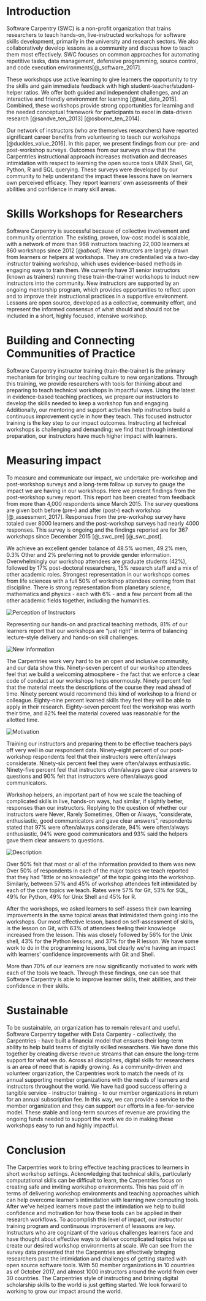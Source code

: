 # Introduction

Software Carpentry (SWC) is a non-profit organization that trains researchers to teach hands-on, live-instructed workshops for software skills development, primarily in the university and research sectors. We also collaboratively develop lessons as a community and discuss how to teach them most effectively. SWC focuses on common approaches for automating repetitive tasks, data management, defensive programming, source control, and code execution environments[@_software_2017].

These workshops use active learning to give learners the opportunity to try the skills and gain immediate feedback with high student-teacher/student-helper ratios. We offer both guided and independent challenges, and an interactive and friendly environment for learning [@teal_data_2015]. Combined, these workshops provide strong opportunities for learning and the needed conceptual framework for participants to excel in data-driven research [@sandve_ten_2013] [@osborne_ten_2014].

Our network of instructors (who are themselves researchers) have reported  significant career benefits from volunteering to teach our workshops [@duckles_value_2016]. In this paper, we present findings from our pre- and post-workshop surveys. Outcomes from our surveys show that the Carpentries instructional approach increases motivation and decreases intimidation with respect to learning the open source tools UNIX Shell, Git, Python, R and SQL querying. These surveys were developed by our community to help understand the impact these lessons have on learners own perceived efficacy. They report learners’ own assessments of their abilities and confidence in many skill areas.

# Skills Workshops for Researchers

Software Carpentry is successful because of collective involvement and community orientation. The existing, proven, low-cost model is scalable, with a network of more than 968 instructors teaching 22,000 learners at 860 workshops since 2012 [@_about_]. New instructors are largely drawn from learners or helpers at workshops. They are credentialled via a two-day instructor training workshop, which uses evidence-based methods in engaging ways to train them. We currently have 31 senior instructors (known as trainers) running these train-the-trainer workshops to induct new instructors into the community. New instructors are supported by an ongoing mentorship program, which provides opportunities to reflect upon and to improve their instructional practices in a supportive environment. Lessons are open source, developed as a collective,  community effort, and represent the informed consensus of what should and should not be included in a short, highly focused, intensive workshop.

# Building and Connecting Communities of Practice

Software Carpentry instructor training (train-the-trainer) is the primary mechanism for bringing our teaching culture to new organizations. Through this training, we provide researchers with tools for thinking about and preparing to teach technical workshops in impactful ways. Using the latest in evidence-based teaching practices, we prepare our instructors to develop the skills needed to keep a workshop fun and engaging. Additionally, our mentoring and support activities help instructors build a continuous improvement cycle in how they teach. This focused instructor training is the key step to our impact outcomes. Instructing at technical workshops is challenging and demanding; we find that through intentional preparation, our instructors have much higher impact with learners.

# Measuring impact

To measure and communicate our impact, we undertake pre-workshop and post-workshop surveys and a long-term follow up survey to gauge the impact we are having in our workshops. Here we present findings from the post-workshop survey report.  This report has been created  from feedback from more than 4,000 respondents since March 2015. The survey questions are given both before (pre-) and after (post-) each workshop [@_assessment_2017]. Responses from the pre-workshop survey have totaled over 8000 learners and the post-workshop surveys had nearly 4000 responses. This survey is ongoing and the findings reported are for 367 workshops since December 2015 [@_swc_pre] [@_swc_post].

We achieve an excellent gender balance of 48.5% women, 49.2% men, 0.3% Other and 2% preferring not to provide gender information. Overwhelmingly our workshop attendees are graduate students (42%), followed by 17% post-doctoral researchers, 15% research staff and a mix of other academic roles.  Strongest representation in our workshops comes from life sciences with a full 50% of workshop attendees coming from that discipline. There is strong representation from planetary science, mathematics and physics -  each with 6% -  and a few percent from all the other academic fields together, including the humanities.

![Perception of Instructors](instructors)

Representing our hands-on and practical teaching methods, 81% of our learners report that our workshops are “just right” in terms of balancing lecture-style delivery and hands-on skill challenges.

![New information](newinfo)

The Carpentries work very hard to be an open and inclusive community, and our data show this.  Ninety-seven percent of our workshop attendees feel that we build a welcoming atmosphere - the fact that we enforce a clear code of conduct at our workshops helps enormously. Ninety percent feel that the material meets the descriptions of the course they read ahead of time. Ninety percent would recommend this kind of workshop to a friend or colleague. Eighty-nine percent learned skills they feel they will be able to apply in their research. Eighty-seven percent feel the workshop was worth their time, and 82% feel the material covered was reasonable for the allotted time.

![Motivation](motivation)

Training our instructors and preparing them to be effective teachers pays off very well in our respondent data. Ninety-eight percent  of our post-workshop respondents feel that their instructors were often/always considerate. Ninety-six percent feel they were often/always enthusiastic. Ninety-five percent feel that instructors often/always gave clear answers to questions and 90% felt that instructors were often/always good communicators.

Workshop helpers, an important part of how we scale the teaching of complicated skills in live, hands-on ways, had similar, if slightly better, responses than our instructors. Replying to the question of whether our instructors were Never, Rarely Sometimes, Often or Always, “considerate, enthusiastic, good communicators and gave clear answers”, respondents stated that 97% were often/always considerate, 94% were often/always enthusiastic, 94% were good communicators and 93% said the helpers gave them clear answers to questions.

![Description](intimidation)

Over 50% felt that most or all of the information provided to them was new. Over 50% of respondents in each of the major topics we teach reported that they had "little or no knowledge" of the topic going into the workshop. Similarly, between 57% and 45% of workshop attendees felt intimidated by each of the core topics we teach. Rates were 57% for Git, 53% for SQL, 49% for Python, 49% for Unix Shell and 45% for R.

After the workshops, we asked learners to self-assess their own learning improvements in the same topical areas that intimidated them going into the workshops. Our most effective lesson, based on self-assessment of skills, is the lesson on Git, with 63% of attendees feeling their knowledge increased from the lesson. This was closely followed by 56% for the Unix shell, 43% for the Python lessons, and 37% for the R lesson. We have some work to do in the programming lessons, but clearly we're having an impact with learners’ confidence improvements with Git and Shell.

More than 70% of our learners are now significantly motivated to work with each of the tools we teach. Through these findings, one can see that Software Carpentry is able to improve learner skills, their abilities, and their confidence in their skills.

# Sustainable

To be sustainable, an organization has to remain relevant and useful. Software Carpentry together with Data Carpentry - collectively, the Carpentries - have built a financial model that ensures their long-term ability to help build teams of digitally skilled researchers. We have done this together by creating  diverse revenue streams that can ensure the long-term support for what we do. Across all disciplines, digital skills for researchers is an area of need that is rapidly growing. As a community-driven and volunteer organization, the Carpentries work to match the needs of its annual supporting member organizations with the needs of learners and instructors throughout the world. We have had good success offering a tangible service - instructor training - to our member organizations in return for an annual subscription fee. In this way, we can provide a service to the member organization and they can support our efforts in a fee-for-service model. These stable and long-term sources of revenue are providing the ongoing funds needed to support the work we do in making these workshops easy to run and highly impactful.

# Conclusion

The Carpentries work to bring effective teaching practices to learners in short workshop settings. Acknowledging that technical skills, particularly computational skills can be difficult to learn, the Carpentries focus on creating safe and inviting workshop environments. This has paid off in terms of delivering workshop environments and teaching approaches which can help overcome learner's intimidation with learning new computing tools. After we've helped learners move past the intimdation we help to build confidence and motivation for how these tools can be applied in their research workflows.  To accomplish this level of impact, our instructor training program and continuous improvement of lesssons are key. Instructurs who are cognizant of the various challenges learners face and have thought about effective ways to deliver ccomplicated topics helps us create our desired workshop environments at scale. We can see from the survey data presented that the Carpentries are effectively bringing researchers past the intimidation and challenges of getting started with open source software tools. With 50 member organizations in 10 countries as of October 2017, and almost 1000 instructors around the world from over 30 countries. The Carpentries style of instructing and brining digital scholarship skills to the world is just getting started. We look forward to working to grow our impact around the world.
